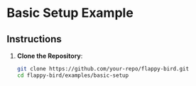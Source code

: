 # Basic Setup Example

## Instructions

1. **Clone the Repository**:
   ```sh
   git clone https://github.com/your-repo/flappy-bird.git
   cd flappy-bird/examples/basic-setup
